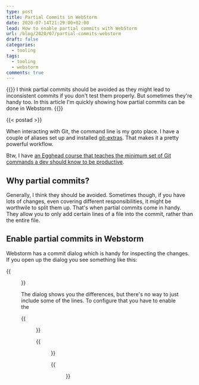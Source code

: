 ```yaml
---
type: post
title: Partial Commits in WebStorm
date: 2020-07-14T21:29:00+02:00
lead: How to enable partial commits with WebStorm
url: /blog/2020/07/partial-commits-webstorm
draft: false
categories:
  - tooling
tags:
  - tooling
  - webstorm
comments: true
---
```





{{<intro>}}
  I think partial commits should be avoided as they might lead to inconsistent commits if you don't test them properly. But sometimes they're handy too. In this article I'm quickly showing how partial commits can be done in Webstorm.
{{</intro>}}

<!--more-->

{{< postad >}}

When interacting with Git, the command line is my goto place. I have a couple of aliases set up and installed [git-extras](https://github.com/tj/git-extras). That makes it a pretty powerful workflow. 

Btw, I have [an Egghead course that teaches the minimum set of Git commands a dev should know to be productive](https://egghead.io/courses/productive-git-for-developers).

## Why partial commits?

Generally, I think they should be avoided. Sometimes though, if you have lots of changes, even covering different responsibilities, it might be worthwile 
to split them up. That's when partial commits come in handy. They allow you to only add certain lines of a file into the commit, rather than the entire file.

## Enable partial commits in Webstorm

Webstorm has a commit dialog which is handy for inspecting the changes. If you open up the dialog you see something like this:

{{<figure url="/blog/assets/img/webstorm-git-no-partialcommit.png" size="full">}}

The dialog shows you the differences, but there's no way to just include some of the lines. To configure that you have to enable the 

{{<figure url="/blog/assets/img/webstorm-git-no-partialcommit-settingsaction.png" size="full">}}


{{<figure url="/blog/assets/img/webstorm-git-no-partialcommit-enable.png" size="full">}}


{{<figure url="/blog/assets/img/webstorm-git-no-partialcommit-result.png" size="full">}}
